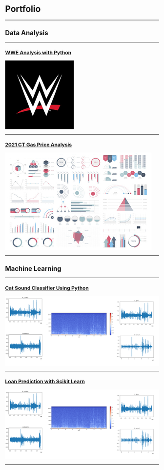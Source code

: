 # Portfolio

---

## Data Analysis 

---
### [WWE Analysis with Python](https://github.com/kexantus/WWE)
<img src="project2_wwe/wwe.png"/>

---
### [2021 CT Gas Price Analysis](/sample_page)
<img src="images/dummy_thumbnail.jpg?raw=true"/>

---

## Machine Learning

---
### [Cat Sound Classifier Using Python](https://github.com/Fairfield-University-Hybrid-AI-Lab/felidetect)
<img src="project1_cat/waveforms.png"/>

---
### [Loan Prediction with Scikit Learn](https://github.com/Fairfield-University-Hybrid-AI-Lab/felidetect)
<img src="project1_cat/waveforms.png"/>

---
